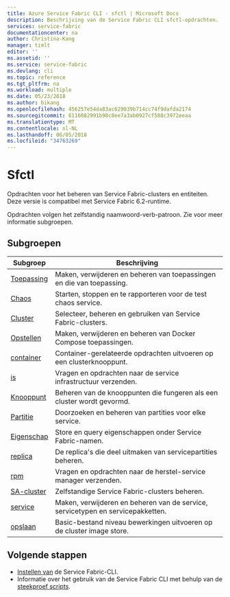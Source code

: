 ```yaml
---
title: Azure Service Fabric CLI - sfctl | Microsoft Docs
description: Beschrijving van de Service Fabric CLI sfctl-opdrachten.
services: service-fabric
documentationcenter: na
author: Christina-Kang
manager: timlt
editor: ''
ms.assetid: ''
ms.service: service-fabric
ms.devlang: cli
ms.topic: reference
ms.tgt_pltfrm: na
ms.workload: multiple
ms.date: 05/23/2018
ms.author: bikang
ms.openlocfilehash: 456257e54da83ac629039b714cc74f9dafda2174
ms.sourcegitcommit: 6116082991b98c8ee7a3ab0927cf588c3972eeaa
ms.translationtype: MT
ms.contentlocale: nl-NL
ms.lasthandoff: 06/05/2018
ms.locfileid: "34763269"
---
```

# <a name="sfctl"></a>Sfctl
Opdrachten voor het beheren van Service Fabric-clusters en entiteiten. Deze versie is compatibel met Service Fabric 6.2-runtime.

Opdrachten volgen het zelfstandig naamwoord-verb-patroon. Zie voor meer informatie subgroepen.

## <a name="subgroups"></a>Subgroepen
|Subgroep|Beschrijving|
| --- | --- |
| [Toepassing](service-fabric-sfctl-application.md) | Maken, verwijderen en beheren van toepassingen en die van toepassing. |
| [Chaos](service-fabric-sfctl-chaos.md) | Starten, stoppen en te rapporteren voor de test chaos service. |
| [Cluster](service-fabric-sfctl-cluster.md) | Selecteer, beheren en gebruiken van Service Fabric-clusters. |
| [Opstellen](service-fabric-sfctl-compose.md) | Maken, verwijderen en beheren van Docker Compose toepassingen. |
| [container](service-fabric-sfctl-container.md) | Container-gerelateerde opdrachten uitvoeren op een clusterknooppunt. |
| [is](service-fabric-sfctl-is.md) | Vragen en opdrachten naar de service infrastructuur verzenden. |
| [Knooppunt](service-fabric-sfctl-node.md) | Beheren van de knooppunten die fungeren als een cluster wordt gevormd. |
| [Partitie](service-fabric-sfctl-partition.md) | Doorzoeken en beheren van partities voor elke service. |
| [Eigenschap](service-fabric-sfctl-property.md) | Store en query eigenschappen onder Service Fabric-namen. |
| [replica](service-fabric-sfctl-replica.md) | De replica's die deel uitmaken van servicepartities beheren. |
| [rpm](service-fabric-sfctl-rpm.md) | Vragen en opdrachten naar de herstel-service manager verzenden. |
| [SA-cluster](service-fabric-sfctl-sa-cluster.md) | Zelfstandige Service Fabric-clusters beheren. |
| [service](service-fabric-sfctl-service.md) | Maken, verwijderen en beheren van de service, servicetypen en servicepakketten. |
| [opslaan](service-fabric-sfctl-store.md) | Basic-bestand niveau bewerkingen uitvoeren op de cluster image store. |

## <a name="next-steps"></a>Volgende stappen
- [Instellen van](service-fabric-cli.md) de Service Fabric-CLI.
- Informatie over het gebruik van de Service Fabric CLI met behulp van de [steekproef scripts](/azure/service-fabric/scripts/sfctl-upgrade-application).